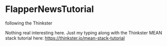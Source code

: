 # FlapperNewsTutorial
following the Thinkster

Nothing real interesting here.
Just my typing along with the Thinkster MEAN stack tutorial here: https://thinkster.io/mean-stack-tutorial
